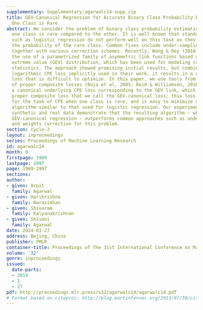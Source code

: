 ```yaml
---
supplementary: Supplementary:agarwalc14-supp.zip
title: GEV-Canonical Regression for Accurate Binary Class Probability Estimation when
  One Class is Rare
abstract: We consider the problem of binary class probability estimation (CPE) when
  one class is rare compared to the other. It is well known that standard algorithms
  such as logistic regression do not perform well on this task as they tend to under-estimate
  the probability of the rare class. Common fixes include under-sampling and weighting,
  together with various correction schemes. Recently, Wang & Dey (2010) suggested
  the use of a parametrized family of asymmetric link functions based on the generalized
  extreme value (GEV) distribution, which has been used for modeling rare events in
  statistics. The approach showed promising initial results, but combined with the
  logarithmic CPE loss implicitly used in their work, it results in a non-convex composite
  loss that is difficult to optimize. In this paper, we use tools from the theory
  of proper composite losses (Buja et al, 2005; Reid & Williamson, 2010) to construct
  a canonical underlying CPE loss corresponding to the GEV link, which yields a convex
  proper composite loss that we call the GEV-canonical loss; this loss is tailored
  for the task of CPE when one class is rare, and is easy to minimize using an IRLS-type
  algorithm similar to that used for logistic regression. Our experiments on both
  synthetic and real data demonstrate that the resulting algorithm – which we term
  GEV-canonical regression – outperforms common approaches such as under-sampling
  and weights correction for this problem.
section: cycle-2
layout: inproceedings
series: Proceedings of Machine Learning Research
id: agarwalc14
month: 0
firstpage: 1989
lastpage: 1997
page: 1989-1997
sections: 
author:
- given: Arpit
  family: Agarwal
- given: Harikrishna
  family: Narasimhan
- given: Shivaram
  family: Kalyanakrishnan
- given: Shivani
  family: Agarwal
date: 2014-01-27
address: Bejing, China
publisher: PMLR
container-title: Proceedings of The 31st International Conference on Machine Learning
volume: '32'
genre: inproceedings
issued:
  date-parts:
  - 2014
  - 1
  - 27
pdf: http://proceedings.mlr.press/v32/agarwalc14/agarwalc14.pdf
# Format based on citeproc: http://blog.martinfenner.org/2013/07/30/citeproc-yaml-for-bibliographies/
---
```

